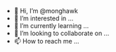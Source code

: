 - 👋 Hi, I’m @monghawk
- 👀 I’m interested in ...
- 🌱 I’m currently learning ...
- 💞️ I’m looking to collaborate on ...
- 📫 How to reach me ...

<!---
monghawk/monghawk is a ✨ special ✨ repository because its `README.md` (this file) appears on your GitHub profile.
You can click the Preview link to take a look at your changes.
--->
